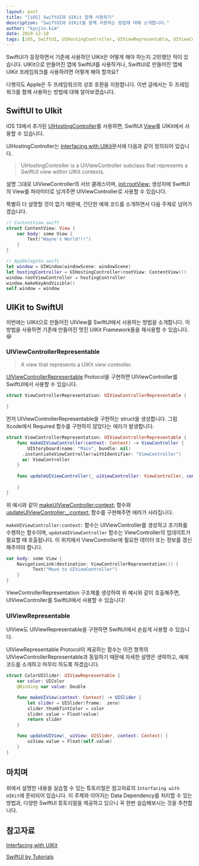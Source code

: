 ```yaml
---
layout: post
title: "[iOS] SwiftUI와 UIKit 함께 사용하기"
description: "SwiftUI와 UIKit을 함께 사용하는 방법에 대해 소개합니다."
author: "kyujin.kim"
date: 2019-12-10
tags: [iOS, SwiftUI, UIHostingController, UIViewRepresentable, UIViewControllerRepresentable]
---
```


SwiftUI가 등장하면서 기존에 사용하던 UIKit은 어떻게 해야 하는지 고민했던 적이 있습니다. UIKit으로 만들어진 앱에 SwiftUI를 사용하거나, SwiftUI로 만들어진 앱에 UIKit 프레임워크를 사용하려면 어떻게 해야 할까요?

다행히도 Apple은 두 프레임워크의 상호 호환을 지원합니다. 이번 글에서는 두 프레임워크를 함께 사용하는 방법에 대해 알아보겠습니다.

## SwiftUI to UIkit
iOS 13에서 추가된 [UIHostingController](https://developer.apple.com/documentation/swiftui/uihostingcontroller)를 사용하면, SwiftUI [View](https://developer.apple.com/documentation/swiftui/view)를 UIKit에서 사용할 수 있습니다.

UIHostingController는 [Interfacing with UIKit](https://developer.apple.com/tutorials/swiftui/interfacing-with-uikit)문서에 다음과 같이 정의되어 있습니다.
> UIHostingController is a UIViewController subclass that represents a SwiftUI view within UIKit contexts.

설명 그대로 UIViewController의 서브 클래스이며, [init:rootView:](https://developer.apple.com/documentation/swiftui/uihostingcontroller/3278015-init) 생성자에 SwiftUI의 View를 파라미터로 넘겨주면 UIViewController로 사용할 수 있습니다.

특별히 더 설명할 것이 없기 때문에, 간단한 예제 코드를 소개하면서 다음 주제로 넘어가겠습니다.

```swift
// ContentView.swift
struct ContentView: View {
    var body: some View {
        Text("Wayne's World!!!")
    }
}

// AppDelegate.swift
let window = UIWindow(windowScene: windowScene)
let hostingController = UIHostingController(rootView: ContentView())
window.rootViewController = hostingController
window.makeKeyAndVisible()
self.window = window
```

## UIKit to SwiftUI
이번에는 UIKit으로 만들어진 UIView를 SwiftUI에서 사용하는 방법을 소개합니다. 이 방법을 사용하면 기존에 만들어진 멋진 UIKit Framework들을 재사용할 수 있습니다. 😆

### UIViewControllerRepresentable
> A view that represents a UIKit view controller.

[UIViewControllerRepresentable](https://developer.apple.com/documentation/swiftui/uiviewcontrollerrepresentable) Protocol을 구현하면 UIViewController를 SwiftUI에서 사용할 수 있습니다.

```swift
struct ViewControllerRepresentation: UIViewControllerRepresentable {
    
}
```

먼저 UIViewControllerRepresentable을 구현하는 struct을 생성합니다. 그럼 Xcode에서 Required 함수를 구현하지 않았다는 에러가 발생합니다.

```swift
struct ViewControllerRepresentation: UIViewControllerRepresentable {
    func makeUIViewController(context: Context) -> ViewController {
        UIStoryboard(name: "Main", bundle: nil)
      .instantiateViewController(withIdentifier: "ViewController")
      as! ViewController
    }
    
    func updateUIViewController(_ uiViewController: ViewController, context: Context) {
        
    }
}
```

위 예시와 같이 [makeUIViewController:context:](https://developer.apple.com/documentation/swiftui/uiviewcontrollerrepresentable/3278034-makeuiviewcontroller) 함수와 [updateUIViewController:_:context:](https://developer.apple.com/documentation/swiftui/uiviewcontrollerrepresentable/3278035-updateuiviewcontroller) 함수를 구현해주면 에러가 사라집니다.

`makeUIViewController:context:` 함수는 UIViewController를 생성하고 초기화를 수행하는 함수이며, `updateUIViewController` 함수는 ViewController의 업데이트가 필요할 때 호출됩니다. 이 위치에서 ViewController에 필요한 데이터 또는 정보를 갱신해주어야 합니다.

```swift
var body: some View {
    NavigationLink(destination: ViewControllerRepresentation()) {
          Text("Move to UIViewController")
    }
}
```

ViewControllerRepresentation 구조체를 생성하여 위 예시와 같이 호출해주면, UIViewController를 SwiftUI에서 사용할 수 있습니다!

### UIViewRepresentable
UIView도 UIViewRepresentable을 구현하면 SwiftUI에서 손쉽게 사용할 수 있습니다. 

UIViewRepresentable Protocol이 제공하는 함수는 이전 항목의 UIViewControllerRepresentable과 동일하기 때문에 자세한 설명은 생략하고, 예제 코드를 소개하고 마무리 하도록 하겠습니다.

```swift
struct ColorUISlider: UIViewRepresentable {
    var color: UIColor
    @Binding var value: Double

    func makeUIView(context: Context) -> UISlider {
        let slider = UISlider(frame: .zero)
        slider.thumbTintColor = color
        slider.value = Float(value)
        return slider
    }

    func updateUIView(_ uiView: UISlider, context: Context) {
        uiView.value = Float(self.value)
    }
}
```

## 마치며
위에서 설명한 내용을 실습할 수 있는 튜토리얼은 참고자료의 `Interfacing with UIKit`에 준비되어 있습니다. 이 주제와 이어지는 Data Dependency를 처리할 수 있는 방법과, 다양한 SwiftUI 튜토리얼을 제공하고 있으니 꼭 한번 실습해보시는 것을 추천합니다.

## 참고자료
[Interfacing with UIKit](https://developer.apple.com/tutorials/swiftui/interfacing-with-uikit)

[SwiftUI by Tutorials](https://store.raywenderlich.com/products/swiftui-by-tutorials)
